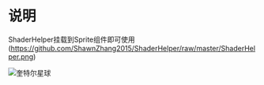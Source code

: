 # 说明
ShaderHelper挂载到Sprite组件即可使用
(https://github.com/ShawnZhang2015/ShaderHelper/raw/master/ShaderHelper.png)

![奎特尔星球](https://github.com/ShawnZhang2015/uikiller/raw/master/WeChat-Official-Accounts.jpg)